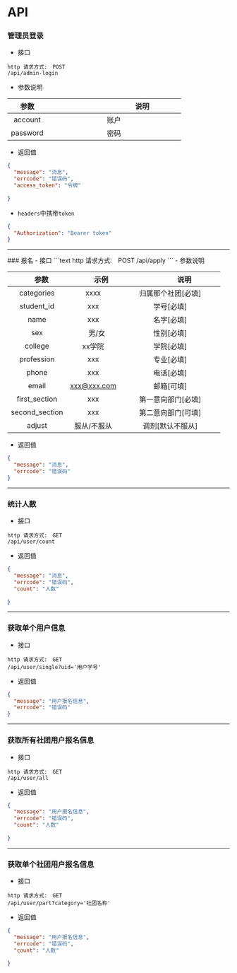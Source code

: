 # API

### 管理员登录
- 接口
```text
http 请求方式:　POST
/api/admin-login
```
- 参数说明

|    参数  |　　　　　　　　说明　　　　　　　　|
|:--------:|:--------------------------------:|
|  account |              账户                |
| password |              密码                |

- 返回值
```json
{
  "message": "消息",
  "errcode": "错误码",
  "access_token": "令牌"
  
}
```
- `headers`中携带`token`
```json
{
  "Authorization": "Bearer token"
}

```

<hr/>
### 报名
- 接口
```text
http 请求方式:　POST
/api/apply
```
- 参数说明

|   　 参数  |　   　示例　   　|　　　　说明　　 　　　　　|
|:----------:|:---------------:|:------------------------:|
| categories |      xxxx       |      归属那个社团[必填]   |
| student_id |       xxx       |         学号[必填]       |
| name       |       xxx       |        名字[必填]        |
| sex        |     　男/女     |         性别[必填]       |
| college    |      xx学院     |         学院[必填]       |
| profession |      xxx        |        专业[必填]        |
| phone      |      xxx        |        电话[必填]        |
| email      |    xxx@xxx.com  |        邮箱[可填]        |
| first_section |     xxx      |    第一意向部门[必填]    |
| second_section|     xxx      |    第二意向部门[可填]    |
| adjust     |    服从/不服从   |   调剂[默认不服从]       |
- 返回值
```json
{
  "message": "消息",
  "errcode": "错误码"
}
```
<hr/>

### 统计人数
- 接口
```text
http 请求方式:　GET
/api/user/count
```
- 返回值
```json
{
  "message": "消息",
  "errcode": "错误码",
  "count": "人数"
  
}
```
<hr/>

### 获取单个用户信息
- 接口
```text
http 请求方式:　GET
/api/user/single?uid='用户学号'
```
- 返回值
```json
{
  "message": "用户报名信息",
  "errcode": "错误码"
}
```

<hr/>

### 获取所有社团用户报名信息
- 接口
```text
http 请求方式:　GET
/api/user/all
```
- 返回值
```json
{
  "message": "用户报名信息",
  "errcode": "错误码",
  "count": "人数"
  
}
```
<hr/>

### 获取单个社团用户报名信息
- 接口
```text
http 请求方式:　GET
/api/user/part?category='社团名称'
```
- 返回值
```json
{
  "message": "用户报名信息",
  "errcode": "错误码",
  "count": "人数"
  
}
```